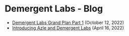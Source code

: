 # Demergent Labs - Blog

- [Demergent Labs Grand Plan Part 1](demergent-labs-master-plan-part-1.md) (October 12, 2022)
- [Introducing Azle and Demergent Labs](introducing-azle-and-demergent-labs.md) (April 16, 2022)
